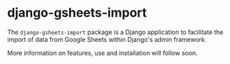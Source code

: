 # django-gsheets-import

The `django-gsheets-import` package is a Django application to facilitate the import of data from Google Sheets within Django's admin framework.

More information on features, use and installation will follow soon.

